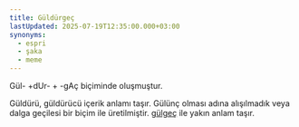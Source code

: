 ```yaml
---
title: Güldürgeç
lastUpdated: 2025-07-19T12:35:00.000+03:00
synonyms:
  - espri
  - şaka
  - meme
---
```

Gül- +dUr- + -gAç biçiminde oluşmuştur.

Güldürü, güldürücü içerik anlamı taşır. Gülünç olması adına alışılmadık veya dalga geçilesi bir biçim ile üretilmiştir. [gülgeç](/sozluk/gülgeç) ile yakın anlam taşır.
